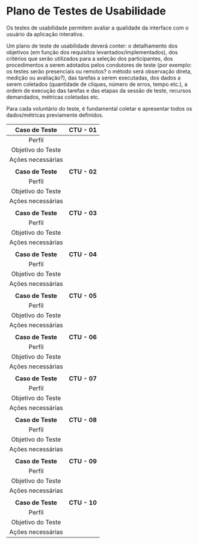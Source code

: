 # Plano de Testes de Usabilidade

Os testes de usabilidade permitem avaliar a qualidade da interface com o usuário da aplicação interativa.

Um plano de teste de usabilidade deverá conter: o detalhamento dos objetivos (em função dos requisitos levantados/implementados), dos critérios que serão utilizados para a seleção dos participantes, dos procedimentos a serem adotados pelos condutores de teste (por exemplo: os testes serão presenciais ou remotos? o método será observação direta, medição ou avaliação?), das tarefas a serem executadas, dos dados a serem coletados (quantidade de cliques, número de erros, tempo etc.), a ordem de execução das tarefas e das etapas da sessão de teste, recursos demandados, métricas coletadas etc.

Para cada voluntário do teste, é fundamental coletar e apresentar todos os dados/métricas previamente definidos.

| **Caso de Teste** 	| **CTU - 01** 	|
|:---:	|:---:	|
|	Perfil	|  |
| Objetivo do Teste 	|  |
| Ações necessárias 	|   |
|  	|  	|
| **Caso de Teste** 	| **CTU - 02** 	|
|	Perfil	|  |
| Objetivo do Teste 	|  |
| Ações necessárias 	|   |
|  	|  	|
| **Caso de Teste** 	| **CTU - 03** 	|
|	Perfil	|  |
| Objetivo do Teste 	|  |
| Ações necessárias 	|   |
|  	|  	|
| **Caso de Teste** 	| **CTU - 04** 	|
|	Perfil	|  |
| Objetivo do Teste 	|  |
| Ações necessárias 	|   |
|  	|  	|
| **Caso de Teste** 	| **CTU - 05** 	|
|	Perfil	|  |
| Objetivo do Teste 	|  |
| Ações necessárias 	|   |
|  	|  	|
| **Caso de Teste** 	| **CTU - 06** 	|
|	Perfil	|  |
| Objetivo do Teste 	|  |
| Ações necessárias 	|   |
|  	|  	|
| **Caso de Teste** 	| **CTU - 07** 	|
|	Perfil	|  |
| Objetivo do Teste 	|  |
| Ações necessárias 	|   |
|  	|  	|
| **Caso de Teste** 	| **CTU - 08** 	|
|	Perfil	|  |
| Objetivo do Teste 	|  |
| Ações necessárias 	|   |
|  	|  	|
| **Caso de Teste** 	| **CTU - 09** 	|
|	Perfil	|  |
| Objetivo do Teste 	|  |
| Ações necessárias 	|   |
|  	|  	|
| **Caso de Teste** 	| **CTU - 10** 	|
|	Perfil	|  |
| Objetivo do Teste 	|  |
| Ações necessárias 	|   |